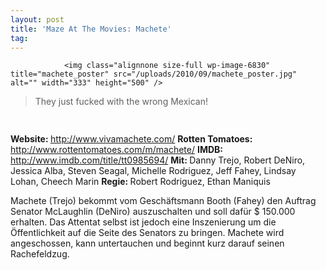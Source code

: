 ```yaml
---
layout: post
title: 'Maze At The Movies: Machete'
tag: 
---
```



                <img class="alignnone size-full wp-image-6830" title="machete_poster" src="/uploads/2010/09/machete_poster.jpg" alt="" width="333" height="500" />
<blockquote>They just fucked with the wrong Mexican!</blockquote>
<img class="alignnone size-full wp-image-5898" title="movie_review_5stars" src="/uploads/2010/02/movie_review_5stars.png" alt="" width="75" height="15" />
<p><strong> Website: </strong><a href="http://www.vivamachete.com/"><a href="http://www.vivamachete.com/">http://www.vivamachete.com/</a></a>
<strong>Rotten Tomatoes: </strong><a href="http://www.rottentomatoes.com/m/machete/"><a href="http://www.rottentomatoes.com/m/machete/">http://www.rottentomatoes.com/m/machete/</a></a>
<strong>IMDB: </strong><a href="http://www.imdb.com/title/tt0985694/"><a href="http://www.imdb.com/title/tt0985694/">http://www.imdb.com/title/tt0985694/</a></a>
<strong>Mit: </strong>Danny Trejo, Robert DeNiro, Jessica Alba, Steven Seagal, Michelle Rodriguez, Jeff Fahey, Lindsay Lohan, Cheech Marin
<strong>Regie: </strong>Robert Rodriguez, Ethan Maniquis</p>
<p>Machete (Trejo) bekommt vom Geschäftsmann Booth (Fahey) den Auftrag Senator McLaughlin (DeNiro) auszuschalten und soll dafür $ 150.000 erhalten. Das Attentat selbst ist jedoch eine Inszenierung um die Öffentlichkeit auf die Seite des Senators zu bringen. Machete wird angeschossen, kann untertauchen und beginnt kurz darauf seinen Rachefeldzug.</p>
            
